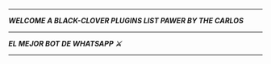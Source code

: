 -----------

***WELCOME  A BLACK-CLOVER PLUGINS LIST PAWER BY THE CARLOS***

-----------

***EL MEJOR BOT DE WHATSAPP ⚔️***

----------
